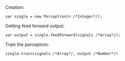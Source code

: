 Creation:
```
var single = new Perceptron(n /*Integer*/);
```
Getting feed forward output:
```
var output = single.feedForward(signals /*Array*/);
```
Train the perceptron:
```
single.train(signals /*Array*/, output /*Number*/)
```
